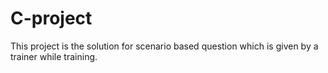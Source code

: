 # C-project
This project is the solution for scenario based question which is given by a trainer while training.
